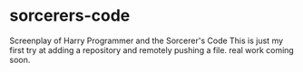 # sorcerers-code
Screenplay of Harry Programmer and the Sorcerer's Code
This is just my first try at adding a repository and remotely pushing a file.
real work coming soon. 

